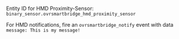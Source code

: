 Entity ID for HMD Proximity-Sensor: `binary_sensor.ovrsmartbridge_hmd_proximity_sensor`

For HMD notifications, fire an `ovrsmartbridge_notify` event with data `message: This is my message!`
